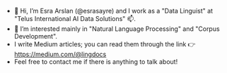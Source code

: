 - 👋 Hi, I’m Esra Arslan (@esrasayre) and I work as a "Data Linguist" at "Telus International AI Data Solutions" 📫. 
- 👀 I’m interested mainly in "Natural Language Processing" and "Corpus Development". 
- I write Medium articles; you can read them through the link 👉 https://medium.com/@lingdocs
- Feel free to contact me if there is anything to talk about! 


<!---
esrasayre/esrasayre is a ✨ special ✨ repository because its `README.md` (this file) appears on your GitHub profile.
You can click the Preview link to take a look at your changes.
--->
